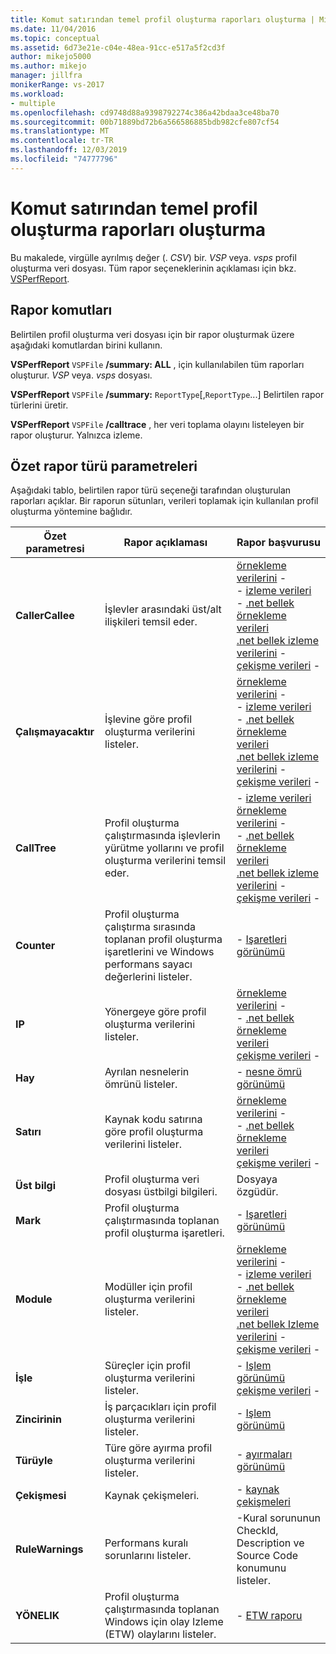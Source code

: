 ```yaml
---
title: Komut satırından temel profil oluşturma raporları oluşturma | Microsoft Docs
ms.date: 11/04/2016
ms.topic: conceptual
ms.assetid: 6d73e21e-c04e-48ea-91cc-e517a5f2cd3f
author: mikejo5000
ms.author: mikejo
manager: jillfra
monikerRange: vs-2017
ms.workload:
- multiple
ms.openlocfilehash: cd9748d88a9398792274c386a42bdaa3ce48ba70
ms.sourcegitcommit: 00b71889bd72b6a566586885bdb982cfe807cf54
ms.translationtype: MT
ms.contentlocale: tr-TR
ms.lasthandoff: 12/03/2019
ms.locfileid: "74777796"
---
```

# <a name="create-basic-profiling-reports-from-the-command-line"></a>Komut satırından temel profil oluşturma raporları oluşturma
Bu makalede, virgülle ayrılmış değer (. *CSV*) bir. *VSP* veya. *vsps* profil oluşturma veri dosyası. Tüm rapor seçeneklerinin açıklaması için bkz. [VSPerfReport](../profiling/vsperfreport.md).

## <a name="report-commands"></a>Rapor komutları
 Belirtilen profil oluşturma veri dosyası için bir rapor oluşturmak üzere aşağıdaki komutlardan birini kullanın.

 **VSPerfReport** `VSPFile` **/summary: ALL** , için kullanılabilen tüm raporları oluşturur. *VSP* veya. *vsps* dosyası.

 **VSPerfReport** `VSPFile` **/summary:** `ReportType`[,`ReportType`...] Belirtilen rapor türlerini üretir.

 **VSPerfReport** `VSPFile` **/calltrace** , her veri toplama olayını listeleyen bir rapor oluşturur. Yalnızca izleme.

## <a name="summary-report-type-parameters"></a>Özet rapor türü parametreleri
 Aşağıdaki tablo, belirtilen rapor türü seçeneği tarafından oluşturulan raporları açıklar. Bir raporun sütunları, verileri toplamak için kullanılan profil oluşturma yöntemine bağlıdır.

|Özet parametresi|Rapor açıklaması|Rapor başvurusu|
|-----------------------|------------------------|----------------------|
|**CallerCallee**|İşlevler arasındaki üst/alt ilişkileri temsil eder.|[örnekleme verilerini](../profiling/caller-callee-view-sampling-data.md) -   <br />-   [izleme verileri](../profiling/caller-callee-view-instrumentation-data.md)<br />-   [.net bellek örnekleme verileri](../profiling/caller-callee-view-dotnet-memory-sampling-data.md)<br />[.net bellek izleme verilerini](../profiling/caller-callee-view-net-memory-instrumentation-data.md) -   <br />[çekişme verileri](../profiling/caller-callee-view-contention-data.md) -   |
|**Çalışmayacaktır**|İşlevine göre profil oluşturma verilerini listeler.|[örnekleme verilerini](../profiling/functions-view-sampling-data.md) -   <br />-   [izleme verileri](../profiling/functions-view-instrumentation-data.md)<br />-   [.net bellek örnekleme verileri](../profiling/functions-view-dotnet-memory-sampling-data.md)<br />[.net bellek izleme verilerini](../profiling/functions-view-dotnet-memory-instrumentation-data.md) -   <br />[çekişme verileri](../profiling/functions-view-contention-data.md) -   |
|**CallTree**|Profil oluşturma çalıştırmasında işlevlerin yürütme yollarını ve profil oluşturma verilerini temsil eder.|-   [izleme verileri](../profiling/call-tree-view-instrumentation-data.md)<br />[örnekleme verilerini](../profiling/call-tree-view-sampling-data.md) -   <br />-   [.net bellek örnekleme verileri](../profiling/call-tree-view-dotnet-memory-sampling-data.md)<br />[.net bellek izleme verilerini](../profiling/call-tree-view-dotnet-memory-instrumentation-data.md) -   <br />[çekişme verileri](../profiling/call-tree-view-contention-data.md) -   |
|**Counter**|Profil oluşturma çalıştırma sırasında toplanan profil oluşturma işaretlerini ve Windows performans sayacı değerlerini listeler.|-   [Işaretleri görünümü](../profiling/marks-view.md)|
|**IP**|Yönergeye göre profil oluşturma verilerini listeler.|[örnekleme verilerini](../profiling/instruction-pointers-ips-view-sampling-data.md) -   <br />-   [.net bellek örnekleme verileri](../profiling/instruction-pointers-ips-view-dotnet-memory-sampling-data.md)<br />[çekişme verileri](../profiling/instruction-pointers-ips-view-contention-data.md) -   |
|**Hay**|Ayrılan nesnelerin ömrünü listeler.|-   [nesne ömrü görünümü](../profiling/object-lifetime-view.md)|
|**Satırı**|Kaynak kodu satırına göre profil oluşturma verilerini listeler.|[örnekleme verilerini](../profiling/lines-view-sampling-data.md) -   <br />-   [.net bellek örnekleme verileri](../profiling/lines-view-dotnet-memory-sampling-data.md)<br />[çekişme verileri](../profiling/lines-view-contention-data.md) -   |
|**Üst bilgi**|Profil oluşturma veri dosyası üstbilgi bilgileri.|Dosyaya özgüdür.|
|**Mark**|Profil oluşturma çalıştırmasında toplanan profil oluşturma işaretleri.|-   [Işaretleri görünümü](../profiling/marks-view.md)|
|**Module**|Modüller için profil oluşturma verilerini listeler.|[örnekleme verilerini](../profiling/modules-view-sampling-data.md) -   <br />-   [izleme verileri](../profiling/modules-view-instrumentation-data.md)<br />-   [.net bellek örnekleme verileri](../profiling/modules-view-dotnet-memory-sampling-data.md)<br />[.net bellek Izleme verilerini](../profiling/modules-view-dotnet-memory-instrumentation-data.md) -   <br />[çekişme verileri](../profiling/modules-view-contention-data.md) -   |
|**İşle**|Süreçler için profil oluşturma verilerini listeler.|-   [Işlem görünümü](../profiling/process-view.md)<br />[çekişme verileri](../profiling/process-view-contention-data.md) -   |
|**Zincirinin**|İş parçacıkları için profil oluşturma verilerini listeler.|-   [Işlem görünümü](../profiling/process-view.md)|
|**Türüyle**|Türe göre ayırma profil oluşturma verilerini listeler.|-   [ayırmaları görünümü](../profiling/dotnet-memory-allocations-view.md)|
|**Çekişmesi**|Kaynak çekişmeleri.|-   [kaynak çekişmeleri](../profiling/resource-contentions-view-contention-data.md)|
|**RuleWarnings**|Performans kuralı sorunlarını listeler.|-Kural sorununun CheckId, Description ve Source Code konumunu listeler.|
|**YÖNELIK**|Profil oluşturma çalıştırmasında toplanan Windows için olay Izleme (ETW) olaylarını listeler.|-   [ETW raporu](../profiling/event-tracing-for-windows-etw-report.md)|
